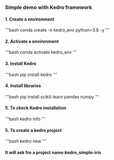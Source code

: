 ### Simple demo with Kedro framework

#### 1. Create a environment
'''bash
conda create -n kedro_env python=3.8 -y
'''
#### 2. Activate a environment
'''bash 
conda activate kedro_env 
'''

#### 3. Install Kedro
'''bash
pip install kedro
'''

#### 4. Install libraries
'''bash
pip install scikit-learn pandas numpy
'''

#### 5. To ckeck Kedro installation
'''bash
kedro info
'''
#### 5. To create a kedro project
'''bash
kedro new
'''
#### It will ask fro a project name:kedro_simple-iris